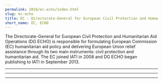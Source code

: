 ```yaml
---
permalink: 2018/ec-echo/index.html
slug: ec-echo
title: EC - Directorate-General for European Civil Protection and Humanitarian Aid Operations (DG ECHO)
short_name: EC, ECHO
---
```


The Directorate-General for European Civil Protection and Humanitarian Aid Operations (DG ECHO) is responsible for formulating European Commission (EC) humanitarian aid policy and delivering European Union relief assistance through its two main instruments: civil protection and humanitarian aid. The EC joined IATI in 2008 and DG ECHO began publishing to IATI in September 2013.

---



---



---
